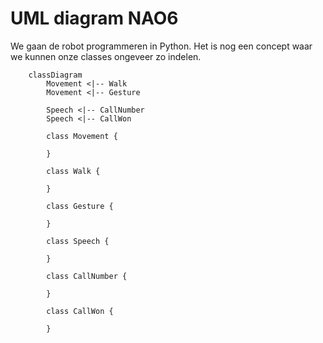 # UML diagram NAO6

We gaan de robot programmeren in Python. Het is nog een concept waar we kunnen onze classes ongeveer zo indelen.

```mermaid
    classDiagram
        Movement <|-- Walk
        Movement <|-- Gesture

        Speech <|-- CallNumber
        Speech <|-- CallWon

        class Movement {
            
        }

        class Walk {

        }

        class Gesture {

        }

        class Speech {

        }

        class CallNumber {

        }

        class CallWon {

        }
